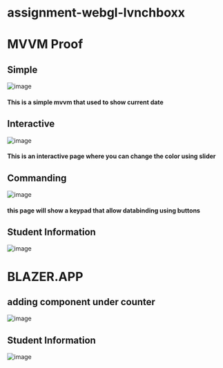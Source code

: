 # assignment-webgl-lvnchboxx
# MVVM Proof

## Simple
![image](https://user-images.githubusercontent.com/81525850/224055938-36b2da41-ffa4-410b-a334-7f6bc3e3dfa6.png)
<h4>This is a simple mvvm that used to show current date<h4/>

## Interactive
![image](https://user-images.githubusercontent.com/81525850/224056036-9ac6bdd6-a14e-4f5c-9b13-ce90016a69d4.png)
<h4> This is an interactive page where you can change the color using slider<h4/>

## Commanding
![image](https://user-images.githubusercontent.com/81525850/224056083-352893e2-b86a-4997-a4a3-70c10082d45d.png)
  <h4>this page will show a keypad that allow databinding using buttons<h4/>

## Student Information
![image](https://user-images.githubusercontent.com/81525850/224056151-15651234-4d71-47b3-b03b-ef45bc0aa876.png)

# BLAZER.APP

## adding component under counter
![image](https://user-images.githubusercontent.com/81525850/224056524-60a84fdf-9b07-4322-9a24-0d67a141bb62.png)

## Student Information
![image](https://user-images.githubusercontent.com/81525850/224056556-a8914f85-14cb-4400-9f07-895667c9b5a2.png)
